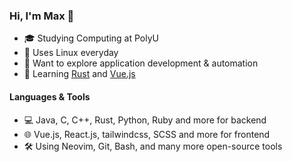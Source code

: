 ### Hi, I'm Max 👋

- 🎓 Studying Computing at PolyU
- 🐧 Uses Linux everyday
- 💭 Want to explore application development & automation
- 🌱 Learning [Rust](www.rust-lang.org) and [Vue.js](vuejs.org)

#### Languages & Tools

- 💻 Java, C, C++, Rust, Python, Ruby and more for backend
- 🌐 Vue.js, React.js, tailwindcss, SCSS and more for frontend
- 🛠️ Using Neovim, Git, Bash, and many more open-source tools
